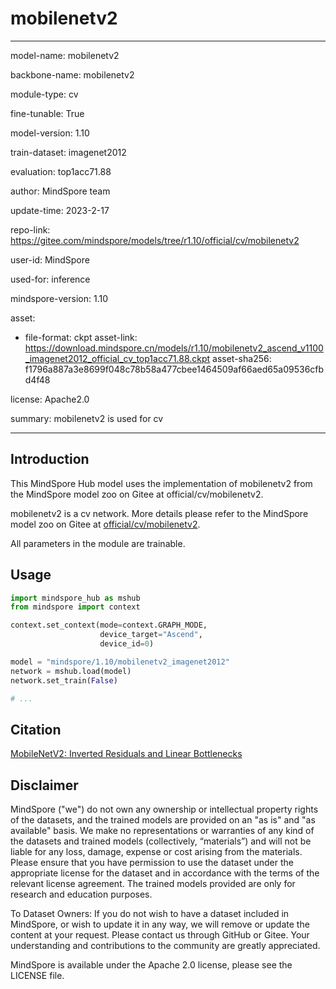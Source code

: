 # mobilenetv2

---

model-name: mobilenetv2

backbone-name: mobilenetv2

module-type: cv

fine-tunable: True

model-version: 1.10

train-dataset: imagenet2012

evaluation: top1acc71.88

author: MindSpore team

update-time: 2023-2-17

repo-link: <https://gitee.com/mindspore/models/tree/r1.10/official/cv/mobilenetv2>

user-id: MindSpore

used-for: inference

mindspore-version: 1.10

asset:

-
    file-format: ckpt
    asset-link: <https://download.mindspore.cn/models/r1.10/mobilenetv2_ascend_v1100_imagenet2012_official_cv_top1acc71.88.ckpt>
    asset-sha256: f1796a887a3e8699f048c78b58a477cbee1464509af66aed65a09536cfbd4f48

license: Apache2.0

summary: mobilenetv2 is used for cv

---

## Introduction

This MindSpore Hub model uses the implementation of mobilenetv2 from the MindSpore model zoo on Gitee at official/cv/mobilenetv2.

mobilenetv2 is a cv network. More details please refer to the MindSpore model zoo on Gitee at [official/cv/mobilenetv2](https://gitee.com/mindspore/models/blob/r1.10/official/cv/mobilenetv2/README.md).

All parameters in the module are trainable.

## Usage

```python
import mindspore_hub as mshub
from mindspore import context

context.set_context(mode=context.GRAPH_MODE,
                    device_target="Ascend",
                    device_id=0)

model = "mindspore/1.10/mobilenetv2_imagenet2012"
network = mshub.load(model)
network.set_train(False)

# ...
```

## Citation

[MobileNetV2: Inverted Residuals and Linear Bottlenecks](https://arxiv.org/pdf/1801.04381.pdf)

## Disclaimer

MindSpore ("we") do not own any ownership or intellectual property rights of the datasets, and the trained models are provided on an "as is" and "as available" basis. We make no representations or warranties of any kind of the datasets and trained models (collectively, “materials”) and will not be liable for any loss, damage, expense or cost arising from the materials. Please ensure that you have permission to use the dataset under the appropriate license for the dataset and in accordance with the terms of the relevant license agreement. The trained models provided are only for research and education purposes.

To Dataset Owners: If you do not wish to have a dataset included in MindSpore, or wish to update it in any way, we will remove or update the content at your request. Please contact us through GitHub or Gitee. Your understanding and contributions to the community are greatly appreciated.

MindSpore is available under the Apache 2.0 license, please see the LICENSE file.
